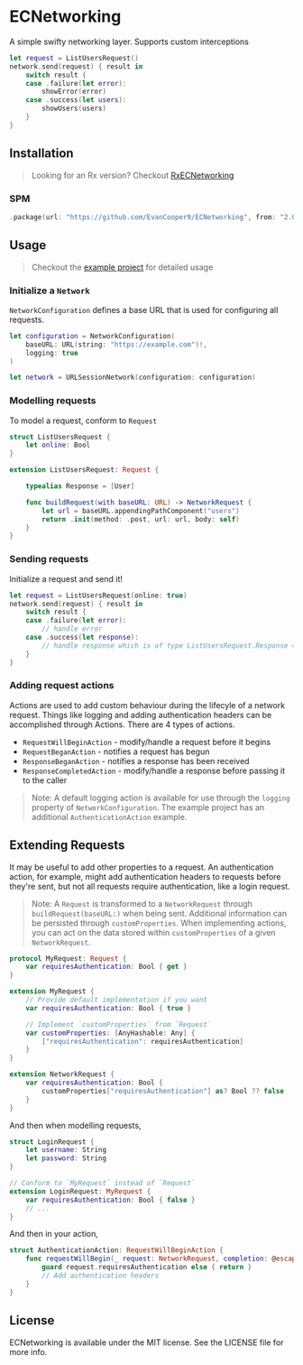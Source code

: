 # ECNetworking

A simple swifty networking layer. Supports custom interceptions

```swift
let request = ListUsersRequest()
network.send(request) { result in
    switch result {
    case .failure(let error):
        showError(error)
    case .success(let users):
        showUsers(users)
    }
}
```

## Installation

> Looking for an Rx version? Checkout [RxECNetworking](https://github.com/EvanCooper9/RxECNetworking)

### SPM
```swift
.package(url: "https://github.com/EvanCooper9/ECNetworking", from: "2.0.0")
```

## Usage
> Checkout the [example project](https://github.com/EvanCooper9/ECNetworking/tree/master/Example) for detailed usage
### Initialize a `Network`
`NetworkConfiguration` defines a base URL that is used for configuring all requests.

```swift
let configuration = NetworkConfiguration(
    baseURL: URL(string: "https://example.com")!,
    logging: true
)

let network = URLSessionNetwork(configuration: configuration)
```

### Modelling requests
To model a request, conform to `Request`
```swift
struct ListUsersRequest {
    let online: Bool
}

extension ListUsersRequest: Request {

    typealias Response = [User]

    func buildRequest(with baseURL: URL) -> NetworkRequest {
        let url = baseURL.appendingPathComponent("users")
        return .init(method: .post, url: url, body: self)
    }
}
```

### Sending requests

Initialize a request and send it!
```swift
let request = ListUsersRequest(online: true)
network.send(request) { result in
    switch result {
    case .failure(let error):
        // handle error
    case .success(let response):
        // handle response which is of type ListUsersRequest.Response = [User]
    }
}
```

### Adding request actions
Actions are used to add custom behaviour during the lifecyle of a network request. Things like logging and adding authentication headers can be accomplished through Actions. There are 4 types of actions. 
- `RequestWillBeginAction` - modify/handle a request before it begins
- `RequestBeganAction` - notifies a request has begun
- `ResponseBeganAction` - notifies a response has been received
- `ResponseCompletedAction` - modify/handle a response before passing it to the caller

> Note: A default logging action is available for use through the `logging` property of `NetworkConfiguration`. The example project has an additional `AuthenticationAction` example.

## Extending Requests
It may be useful to add other properties to a request. An authentication action, for example, might add authentication headers to requests before they're sent, but not all requests require authentication, like a login request.

>Note: A `Request` is transformed to a `NetworkRequest` through `buildRequest(baseURL:)` when being sent. Additional information can be persisted through `customProperties`. When implementing actions, you can act on the data stored within `customProperties` of a given `NetworkRequest`.

```swift
protocol MyRequest: Request {
    var requiresAuthentication: Bool { get }
}

extension MyRequest {
    // Provide default implementation if you want
    var requiresAuthentication: Bool { true }

    // Implement `customProperties` from `Request`
    var customProperties: [AnyHashable: Any] {
        ["requiresAuthentication": requiresAuthentication]
    }
}

extension NetworkRequest {
    var requiresAuthentication: Bool {
        customProperties["requiresAuthentication"] as? Bool ?? false
    }
}
```
And then when modelling requests,

```swift
struct LoginRequest {
    let username: String
    let password: String
}

// Conform to `MyRequest` instead of `Request`
extension LoginRequest: MyRequest {
    var requiresAuthentication: Bool { false }
    // ...
}
```

And then in your action,

```swift
struct AuthenticationAction: RequestWillBeginAction {
    func requestWillBegin(_ request: NetworkRequest, completion: @escaping RequestCompletion) {
        guard request.requiresAuthentication else { return }
        // Add authentication headers
    }
}
```

## License
ECNetworking is available under the MIT license. See the LICENSE file for more info.
